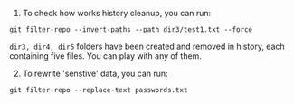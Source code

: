 1) To check how works history cleanup, you can run:
```
git filter-repo --invert-paths --path dir3/test1.txt --force
```

`dir3, dir4, dir5` folders have been created and removed in history, each containing five files. 
You can play with any of them.

2) To rewrite 'senstive' data, you can run:
```
git filter-repo --replace-text passwords.txt
```
